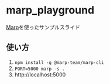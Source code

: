 # marp_playground

[Marp](https://marp.app/)を使ったサンプルスライド

## 使い方

1. `npm install -g @marp-team/marp-cli`
2. `PORT=5000 marp -s .`
3. http://localhost:5000
